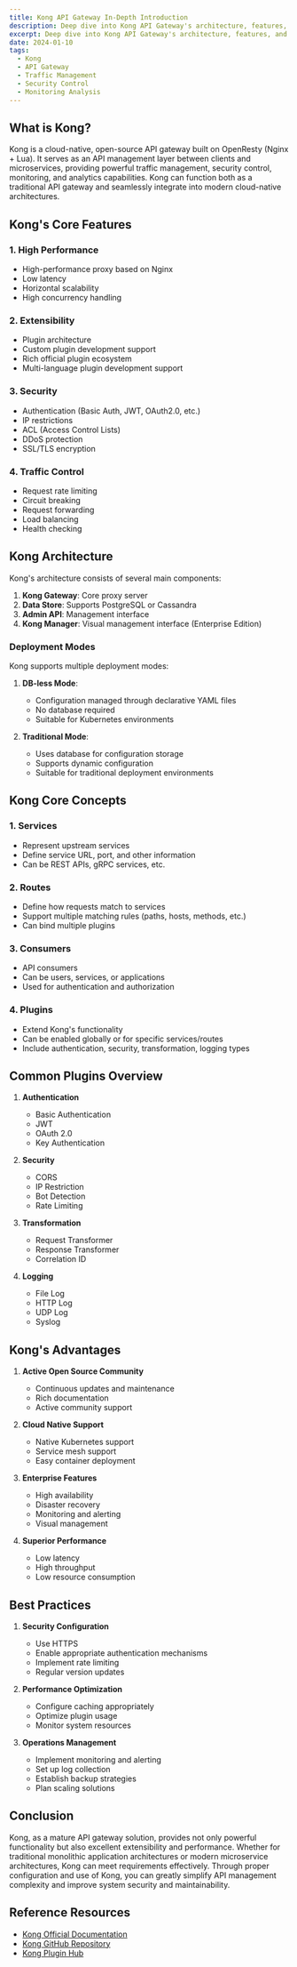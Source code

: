```yaml
---
title: Kong API Gateway In-Depth Introduction
description: Deep dive into Kong API Gateway's architecture, features, and usage
excerpt: Deep dive into Kong API Gateway's architecture, features, and usage
date: 2024-01-10
tags:
  - Kong
  - API Gateway
  - Traffic Management
  - Security Control
  - Monitoring Analysis
---
```


## What is Kong?

Kong is a cloud-native, open-source API gateway built on OpenResty (Nginx + Lua). It serves as an API management layer between clients and microservices, providing powerful traffic management, security control, monitoring, and analytics capabilities. Kong can function both as a traditional API gateway and seamlessly integrate into modern cloud-native architectures.

## Kong's Core Features

### 1. High Performance

- High-performance proxy based on Nginx
- Low latency
- Horizontal scalability
- High concurrency handling

### 2. Extensibility

- Plugin architecture
- Custom plugin development support
- Rich official plugin ecosystem
- Multi-language plugin development support

### 3. Security

- Authentication (Basic Auth, JWT, OAuth2.0, etc.)
- IP restrictions
- ACL (Access Control Lists)
- DDoS protection
- SSL/TLS encryption

### 4. Traffic Control

- Request rate limiting
- Circuit breaking
- Request forwarding
- Load balancing
- Health checking

## Kong Architecture

Kong's architecture consists of several main components:

1. **Kong Gateway**: Core proxy server
2. **Data Store**: Supports PostgreSQL or Cassandra
3. **Admin API**: Management interface
4. **Kong Manager**: Visual management interface (Enterprise Edition)

### Deployment Modes

Kong supports multiple deployment modes:

1. **DB-less Mode**:

   - Configuration managed through declarative YAML files
   - No database required
   - Suitable for Kubernetes environments

2. **Traditional Mode**:
   - Uses database for configuration storage
   - Supports dynamic configuration
   - Suitable for traditional deployment environments

## Kong Core Concepts

### 1. Services

- Represent upstream services
- Define service URL, port, and other information
- Can be REST APIs, gRPC services, etc.

### 2. Routes

- Define how requests match to services
- Support multiple matching rules (paths, hosts, methods, etc.)
- Can bind multiple plugins

### 3. Consumers

- API consumers
- Can be users, services, or applications
- Used for authentication and authorization

### 4. Plugins

- Extend Kong's functionality
- Can be enabled globally or for specific services/routes
- Include authentication, security, transformation, logging types

## Common Plugins Overview

1. **Authentication**

   - Basic Authentication
   - JWT
   - OAuth 2.0
   - Key Authentication

2. **Security**

   - CORS
   - IP Restriction
   - Bot Detection
   - Rate Limiting

3. **Transformation**

   - Request Transformer
   - Response Transformer
   - Correlation ID

4. **Logging**
   - File Log
   - HTTP Log
   - UDP Log
   - Syslog

## Kong's Advantages

1. **Active Open Source Community**

   - Continuous updates and maintenance
   - Rich documentation
   - Active community support

2. **Cloud Native Support**

   - Native Kubernetes support
   - Service mesh support
   - Easy container deployment

3. **Enterprise Features**

   - High availability
   - Disaster recovery
   - Monitoring and alerting
   - Visual management

4. **Superior Performance**
   - Low latency
   - High throughput
   - Low resource consumption

## Best Practices

1. **Security Configuration**

   - Use HTTPS
   - Enable appropriate authentication mechanisms
   - Implement rate limiting
   - Regular version updates

2. **Performance Optimization**

   - Configure caching appropriately
   - Optimize plugin usage
   - Monitor system resources

3. **Operations Management**
   - Implement monitoring and alerting
   - Set up log collection
   - Establish backup strategies
   - Plan scaling solutions

## Conclusion

Kong, as a mature API gateway solution, provides not only powerful functionality but also excellent extensibility and performance. Whether for traditional monolithic application architectures or modern microservice architectures, Kong can meet requirements effectively. Through proper configuration and use of Kong, you can greatly simplify API management complexity and improve system security and maintainability.

## Reference Resources

- [Kong Official Documentation](https://docs.konghq.com/)
- [Kong GitHub Repository](https://github.com/Kong/kong)
- [Kong Plugin Hub](https://docs.konghq.com/hub/)
